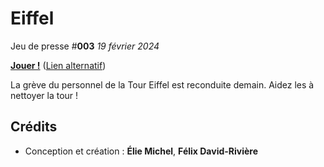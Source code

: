 Eiffel
======

Jeu de presse #**003** *19 février 2024*

[**Jouer !**](https://eliemichel.github.io/JeuDePresse/Eiffel) ([Lien alternatif](https://www.exppad.com/games/JeuDePresse/Eiffel))

La grève du personnel de la Tour Eiffel est reconduite demain. Aidez les à nettoyer la tour !

Crédits
-------

 - Conception et création : **Élie Michel**, **Félix David-Rivière**
